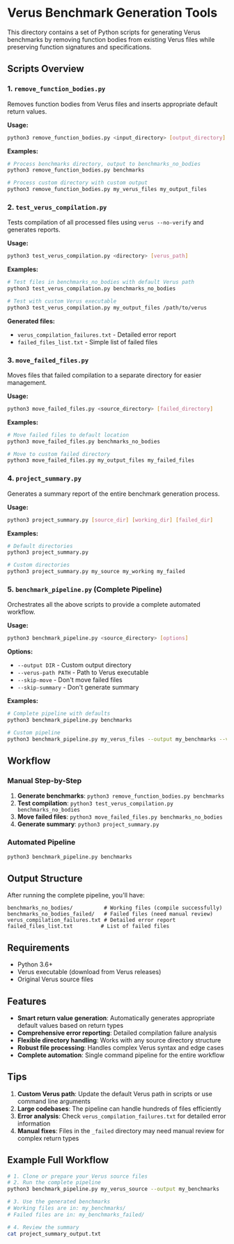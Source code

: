 # Verus Benchmark Generation Tools

This directory contains a set of Python scripts for generating Verus benchmarks by removing function bodies from existing Verus files while preserving function signatures and specifications.

## Scripts Overview

### 1. `remove_function_bodies.py`
Removes function bodies from Verus files and inserts appropriate default return values.

**Usage:**
```bash
python3 remove_function_bodies.py <input_directory> [output_directory]
```

**Examples:**
```bash
# Process benchmarks directory, output to benchmarks_no_bodies
python3 remove_function_bodies.py benchmarks

# Process custom directory with custom output
python3 remove_function_bodies.py my_verus_files my_output_files
```

### 2. `test_verus_compilation.py`
Tests compilation of all processed files using `verus --no-verify` and generates reports.

**Usage:**
```bash
python3 test_verus_compilation.py <directory> [verus_path]
```

**Examples:**
```bash
# Test files in benchmarks_no_bodies with default Verus path
python3 test_verus_compilation.py benchmarks_no_bodies

# Test with custom Verus executable
python3 test_verus_compilation.py my_output_files /path/to/verus
```

**Generated files:**
- `verus_compilation_failures.txt` - Detailed error report
- `failed_files_list.txt` - Simple list of failed files

### 3. `move_failed_files.py`
Moves files that failed compilation to a separate directory for easier management.

**Usage:**
```bash
python3 move_failed_files.py <source_directory> [failed_directory]
```

**Examples:**
```bash
# Move failed files to default location
python3 move_failed_files.py benchmarks_no_bodies

# Move to custom failed directory
python3 move_failed_files.py my_output_files my_failed_files
```

### 4. `project_summary.py`
Generates a summary report of the entire benchmark generation process.

**Usage:**
```bash
python3 project_summary.py [source_dir] [working_dir] [failed_dir]
```

**Examples:**
```bash
# Default directories
python3 project_summary.py

# Custom directories
python3 project_summary.py my_source my_working my_failed
```

### 5. `benchmark_pipeline.py` (Complete Pipeline)
Orchestrates all the above scripts to provide a complete automated workflow.

**Usage:**
```bash
python3 benchmark_pipeline.py <source_directory> [options]
```

**Options:**
- `--output DIR` - Custom output directory
- `--verus-path PATH` - Path to Verus executable
- `--skip-move` - Don't move failed files
- `--skip-summary` - Don't generate summary

**Examples:**
```bash
# Complete pipeline with defaults
python3 benchmark_pipeline.py benchmarks

# Custom pipeline
python3 benchmark_pipeline.py my_verus_files --output my_benchmarks --verus-path /usr/local/bin/verus
```

## Workflow

### Manual Step-by-Step
1. **Generate benchmarks**: `python3 remove_function_bodies.py benchmarks`
2. **Test compilation**: `python3 test_verus_compilation.py benchmarks_no_bodies`
3. **Move failed files**: `python3 move_failed_files.py benchmarks_no_bodies`
4. **Generate summary**: `python3 project_summary.py`

### Automated Pipeline
```bash
python3 benchmark_pipeline.py benchmarks
```

## Output Structure

After running the complete pipeline, you'll have:

```
benchmarks_no_bodies/          # Working files (compile successfully)
benchmarks_no_bodies_failed/   # Failed files (need manual review)
verus_compilation_failures.txt # Detailed error report
failed_files_list.txt         # List of failed files
```

## Requirements

- Python 3.6+
- Verus executable (download from Verus releases)
- Original Verus source files

## Features

- **Smart return value generation**: Automatically generates appropriate default values based on return types
- **Comprehensive error reporting**: Detailed compilation failure analysis
- **Flexible directory handling**: Works with any source directory structure
- **Robust file processing**: Handles complex Verus syntax and edge cases
- **Complete automation**: Single command pipeline for the entire workflow

## Tips

1. **Custom Verus path**: Update the default Verus path in scripts or use command line arguments
2. **Large codebases**: The pipeline can handle hundreds of files efficiently
3. **Error analysis**: Check `verus_compilation_failures.txt` for detailed error information
4. **Manual fixes**: Files in the `_failed` directory may need manual review for complex return types

## Example Full Workflow

```bash
# 1. Clone or prepare your Verus source files
# 2. Run the complete pipeline
python3 benchmark_pipeline.py my_verus_source --output my_benchmarks

# 3. Use the generated benchmarks
# Working files are in: my_benchmarks/
# Failed files are in: my_benchmarks_failed/

# 4. Review the summary
cat project_summary_output.txt
```
